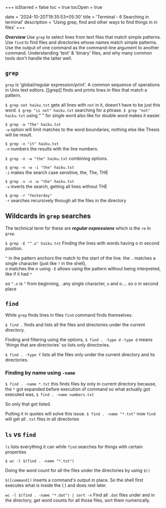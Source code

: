 +++
isStarred = false
toc = true
tocOpen = true

date = '2024-10-20T19:35:53+05:30'
title = 'Terminal - 6 Searching in terminal'
description = 'Using grep, find and other ways to find things in in files'
+++


***Overview***
Use `grep` to select lines from text files that match simple patterns.
Use `find` to find files and directories whose names match simple patterns.
Use the output of one command as the command-line argument to another command.
Understanding 'text' & 'binary' files, and why many common tools don't handle the latter well.


## `grep`

`grep` is 'global/regular expression/print'.
A common sequence of operations in Unix text editors.
[[grep]] finds and prints lines in files that match a pattern.

`$ grep not haiku.txt`  gets all lines with `not` in it, doesn't have to be just this word.
`$ grep "is not" haiku.txt`  searching for a phrase.
`$ grep "not" haiku.txt`  using " " for single word also like for double word makes it easier.

`$ grep -w "The" haiku.txt`  
`-w` option will limit matches to the word boundaries, nothing else like Thesis will be result.

`$ grep -n "it" haiku.txt`   
`-n` numbers the results with the line numbers.

`$ grep -n -w "the" haiku.txt`     combining options.

`$ grep -n -w -i "the" haiku.txt`     
`-i` makes the search case sensitive, the, The, THE

`$ grep -v -n -w "the" haiku.txt`   
`-v` inverts the search, getting all lines without THE

`$ grep -r "Yesterday" `   
`-r` searches recursively through all the files in the directory


## Wildcards in `grep` searches

The technical term for these are ***regular expressions*** which is the `re` in `grep`.

`$ grep -E "^.o" haiku.txt` 
Finding the lines with words having o in second position.

`^`  in the pattern anchors the match to the start of the line.
the `.` matches a single character (just like `?` in the shell),    
o matches the o
using `-E` allows using the pattern without being interpreted, like if it had `*` 

so `^.o` is  `^` from beginning, `.`any single character, `o` and o.... so o in second place


## `find`

While `grep` finds lines in files `find` command finds themselves.

`$ find .`   finds and lists all the files and directories under the current directory.

Finding and filtering using the options,
`$ find . -type d`    `-type d` means 'things that are directories'   so lists only directories.

`$ find . -type f`     lists all the files only under the current directory and its directories.


### Finding by name using `-name`

`$ find . -name *.txt`    this finds files by only in current directory because,
the `*` got expanded before execution of command so what actually got executed was,
`$ find . -name numbers.txt`

So only that got listed.

Putting it in quotes will solve this issue.
`$ find . -name "*.txt"`
now `find` will get all `.txt` files in all directories 


## `ls` vs `find`

`ls` lists everything it can while `find` searches for things with certain properties

`$ wc -l $(find . -name "*.txt")`

Doing the word count for all the files under the directories by using `$()`

`$([command])` inserts a command's output in place. 
So the shell first executes what is inside the ( ) and does rest later.

`wc -l $(find . -name "*.dat") | sort -n`
Find all `.dat` files under and in the directory,
get word counts for all those files,
sort them numerically.